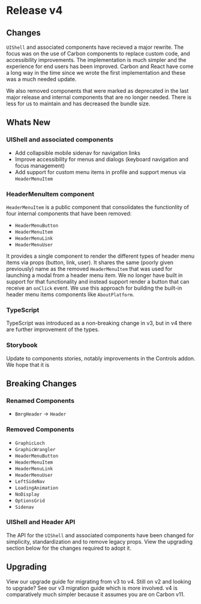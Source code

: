 # Release v4

## Changes

`UIShell` and associated components have recieved a major rewrite. The focus was on the use of Carbon components to replace custom code, and accessibility improvements. The implementation is much simpler and the experience for end users has been improved. Carbon and React have come a long way in the time since we wrote the first implementation and these was a much needed update.

We also removed components that were marked as deprecated in the last major release and internal components that are no longer needed. There is less for us to maintain and has decreased the bundle size.

## Whats New

### UIShell and associated components

- Add collapsible mobile sidenav for navigation links
- Improve accessibility for menus and dialogs (keyboard navigation and focus management)
- Add support for custom menu items in profile and support menus via `HeaderMenuItem`

### HeaderMenuItem component

`HeaderMenuItem` is a public component that consolidates the functionlity of four internal components that have been removed:

- `HeaderMenuButton`
- `HeaderMenuItem`
- `HeaderMenuLink`
- `HeaderMenuUser`

It provides a single component to render the different types of header menu items via props (button, link, user). It shares the same (poorly given previously) name as the removed `HeaderMenuItem` that was used for launching a modal from a header menu item. We no longer have built in support for that functionality and instead support render a button that can receive an `onClick` event. We use this approach for building the built-in header menu items components like `AboutPlatform`.

### TypeScript

TypeScript was introduced as a non-breaking change in v3, but in v4 there are further improvement of the types.

### Storybook

Update to components stories, notably improvements in the Controls addon. We hope that it is 

## Breaking Changes

### Renamed Components

- `BmrgHeader` -> `Header`

### Removed Components

- `GraphicLoch`
- `GraphicWrangler`
- `HeaderMenuButton`
- `HeaderMenuItem`
- `HeaderMenuLink`
- `HeaderMenuUser`
- `LeftSideNav`
- `LoadingAnimation`
- `NoDisplay`
- `OptionsGrid`
- `Sidenav`

### UIShell and Header API

The API for the `UIShell` and associated components have been changed for simplicity, standardization and to remove legacy props. View the upgrading section below for the changes required to adopt it.

## Upgrading

View our upgrade guide for migrating from v3 to v4. Still on v2 and looking to upgrade? See our v3 migration guide which is more involved. v4 is comparatively much simpler because it assumes you are on Carbon v11.
